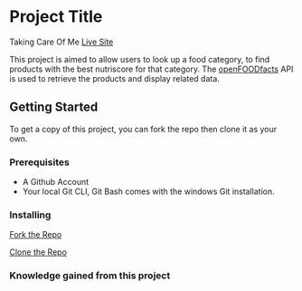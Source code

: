 # Project Title
Taking Care Of Me [Live Site](https://takingcareofme.netlify.app)

This project is aimed to allow users to look up a food category, to find products with the best nutriscore for that category. The [openFOODfacts](https://openfoodfacts.github.io/openfoodfacts-server/api/) API is used to retrieve the products and display related data.

## Getting Started

To get a copy of this project, you can fork the repo then clone it as your own.

### Prerequisites
- A Github Account
- Your local Git CLI, Git Bash comes with the windows Git installation.

### Installing

[Fork the Repo](https://github.com/octocat/Spoon-Knife)

[Clone the Repo](https://docs.github.com/en/repositories/creating-and-managing-repositories/cloning-a-repository)

### Knowledge gained from this project
